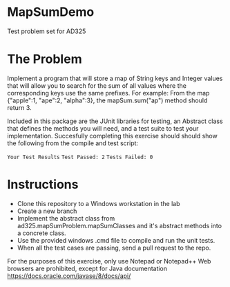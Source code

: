 # MapSumDemo
Test problem set for AD325

# The Problem

Implement a program that will store a map of String keys and Integer values that will allow you to search for the sum of all values where the corresponding keys use the same prefixes. 
For example:
From the map {"apple":1, "ape":2, "alpha":3}, the mapSum.sum("ap") method should return 3.

Included in this package are the JUnit libraries for testing, an Abstract class that defines the methods you will need, and a test suite 
to test your implementation. Succesfully completing this exercise should should show the following from the compile and test script: 

`Your Test Results`
`Test Passed: 2`
`Tests Failed: 0`

# Instructions
- Clone this repository to a Windows workstation in the lab
- Create a new branch
- Implement the abstract class from ad325.mapSumProblem.mapSumClasses and it's abstract methods into a concrete class. 
- Use the provided windows .cmd file to compile and run the unit tests. 
- When all the test cases are passing, send a pull request to the repo. 

For the purposes of this exercise, only use Notepad or Notepad++
Web browsers are prohibited, except for Java documentation
https://docs.oracle.com/javase/8/docs/api/

